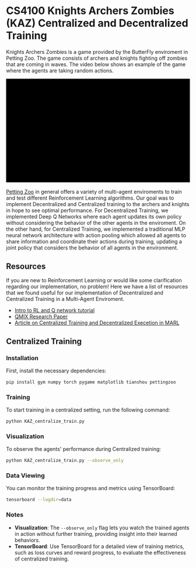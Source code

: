 # CS4100 Knights Archers Zombies (KAZ) Centralized and Decentralized Training
Knights Archers Zombies is a game provided by the ButterFly enviroment in Petting Zoo. The game consists of archers and knights fighting off zombies that are coming in waves. The video below shows an example of the game where the agents are taking random actions.

![](https://github.com/parnikajain/CS4100KAZ/blob/main/butterfly_knights_archers_zombies.gif)

[Petting Zoo](https://pettingzoo.farama.org/content/basic_usage/) in general offers a variety of multi-agent enviroments to train and test different Reinforcement Learning algorithms. Our goal was to implement Decentralized and Centralized training to the archers and knights in hope to see optimal performance. For Decentralized Training, we implemented Deep Q Networks where each agent updates its own policy without considering the behavior of the other agents in the enviroment. On the other hand, for Centralized Training, we implemented a traditional MLP neural network architecture with action pooling which allowed all agents to share information and coordinate their actions during training, updating a joint policy that considers the behavior of all agents in the environment. 

## Resources
If you are new to Reinforcement Learning or would like some clarification regarding our implementation, no problem! Here we have a list of resources that we found useful for our implementation of Decentralized and Centralized Training in a Multi-Agent Enviroment.

- [Intro to RL and Q network tutorial](https://www.tensorflow.org/agents/tutorials/0_intro_rl)
- [QMIX Research Paper](https://arxiv.org/pdf/1803.11485)
- [Article on Centralized Training and Decentralized Execetion in MARL](https://blog.devops.dev/centralised-training-and-decentralised-execution-in-multi-agent-reinforcement-learning-e68535a05307)


## Centralized Training
### Installation
First, install the necessary dependencies:
```bash
pip install gym numpy torch pygame matplotlib tianshou pettingzoo
```

### Training
To start training in a centralized setting, run the following command:

```bash
python KAZ_centralize_train.py
```

### Visualization
To observe the agents' performance during Centralized training:

```bash
python KAZ_centralize_train.py --observe_only
```

### Data Viewing
You can monitor the training progress and metrics using TensorBoard:

```bash
tensorboard --logdir=data
```

### Notes
- **Visualization**: The `--observe_only` flag lets you watch the trained agents in action without further training, providing insight into their learned behaviors.
- **TensorBoard**: Use TensorBoard for a detailed view of training metrics, such as loss curves and reward progress, to evaluate the effectiveness of centralized training.
